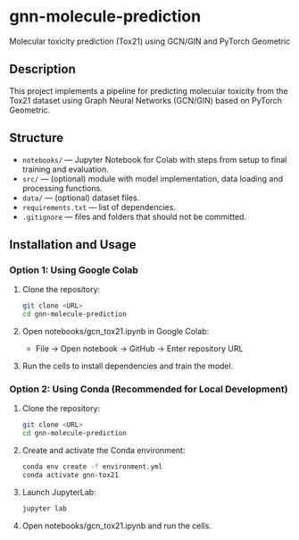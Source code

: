 # gnn-molecule-prediction
Molecular toxicity prediction (Tox21) using GCN/GIN and PyTorch Geometric

## Description
This project implements a pipeline for predicting molecular toxicity from the Tox21 dataset using Graph Neural Networks (GCN/GIN) based on PyTorch Geometric.

## Structure
- `notebooks/` — Jupyter Notebook for Colab with steps from setup to final training and evaluation.
- `src/` — (optional) module with model implementation, data loading and processing functions.
- `data/` — (optional) dataset files.
- `requirements.txt` — list of dependencies.
- `.gitignore` — files and folders that should not be committed.

## Installation and Usage

### Option 1: Using Google Colab
1. Clone the repository:
   ```bash
   git clone <URL>
   cd gnn-molecule-prediction
   ```

2. Open notebooks/gcn_tox21.ipynb in Google Colab:
   - File → Open notebook → GitHub → Enter repository URL

3. Run the cells to install dependencies and train the model.

### Option 2: Using Conda (Recommended for Local Development)
1. Clone the repository:
   ```bash
   git clone <URL>
   cd gnn-molecule-prediction
   ```

2. Create and activate the Conda environment:
   ```bash
   conda env create -f environment.yml
   conda activate gnn-tox21
   ```

3. Launch JupyterLab:
   ```bash
   jupyter lab
   ```

4. Open notebooks/gcn_tox21.ipynb and run the cells.
